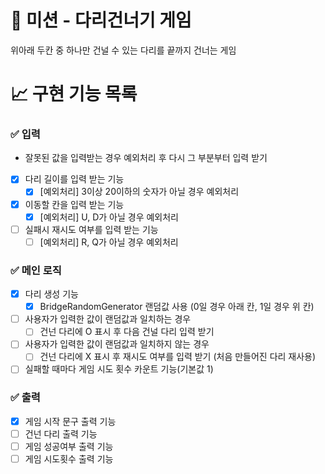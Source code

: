 # 🚀 미션 - 다리건너기 게임

위아래 두칸 중 하나만 건널 수 있는 다리를 끝까지 건너는 게임

# 📈 구현 기능 목록

### ✅ 입력
* 잘못된 값을 입력받는 경우 예외처리 후 다시 그 부분부터 입력 받기
- [X] 다리 길이를 입력 받는 기능
	- [X] [예외처리] 3이상 20이하의 숫자가 아닐 경우 예외처리
- [X] 이동할 칸을 입력 받는 기능
	- [X] [예외처리] U, D가 아닐 경우 예외처리
- [ ] 실패시 재시도 여부를 입력 받는 기능
	- [ ] [예외처리] R, Q가 아닐 경우 예외처리

### ✅ 메인 로직

- [X] 다리 생성 기능
	- [X] BridgeRandomGenerator 랜덤값 사용 (0일 경우 아래 칸, 1일 경우 위 칸)
- [ ] 사용자가 입력한 값이 랜덤값과 일치하는 경우
	- [ ] 건넌 다리에 O 표시 후 다음 건널 다리 입력 받기
- [ ] 사용자가 입력한 값이 랜덤값과 일치하지 않는 경우
	- [ ] 건넌 다리에 X 표시 후 재시도 여부를 입력 받기 (처음 만들어진 다리 재사용)
- [ ] 실패할 때마다 게임 시도 횟수 카운트 기능(기본값 1)

### ✅ 출력

- [X] 게임 시작 문구 출력 기능
- [ ] 건넌 다리 출력 기능
- [ ] 게임 성공여부 출력 기능
- [ ] 게임 시도횟수 출력 기능